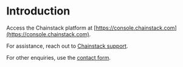 # Introduction

Access the Chainstack platform at [https://console.chainstack.com](https://console.chainstack.com).

For assistance, reach out to [Chainstack support](https://support.chainstack.com).

For other enquiries, use the [contact form](https://chainstack.com/contact/).
